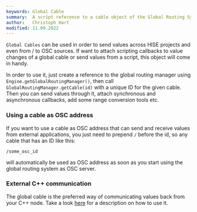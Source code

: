 ```yaml
---
keywords: Global Cable
summary:  A script reference to a cable object of the Global Routing System
author:   Christoph Hart
modified: 11.09.2022
---
```

  
`Global Cables` can be used in order to send values across HISE projects and even from / to OSC sources. If want to attach scripting callbacks to value changes of a global cable or send values from a script, this object will come in handy.

In order to use it, just create a reference to the global routing manager using `Engine.getGlobalRoutingManager()`, then call `GlobalRoutingManager.getCable(id)` with a unique ID for the given cable. Then you can send values through it, attach synchronous and asynchronous callbacks, add some range conversion tools etc.

### Using a cable as OSC address

If you want to use a cable as OSC address that can send and receive values from external applications, you just need to prepend `/` before the id, so any cable that has an ID like this:

```
/some_osc_id
```

will automatically be used as OSC address as soon as you start using the global routing system as OSC server.


### External C++ communication

The global cable is the preferred way of communicating values back from your C++ node. Take a look [here](/scriptnode/list/routing/global_cable) for a description on how to use it.